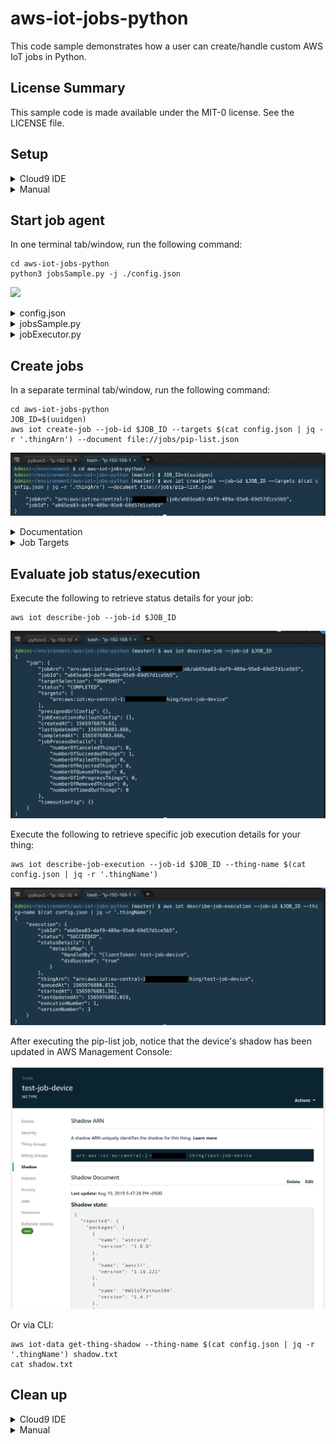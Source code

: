 # aws-iot-jobs-python

This code sample demonstrates how a user can create/handle custom AWS IoT jobs in Python.

## License Summary

This sample code is made available under the MIT-0 license. See the LICENSE file.

## Setup

<details>
  <summary>Cloud9 IDE</summary>
  
  ### Choose a region for deployment
  
| Region  | Template |
| ------------- | ------------- |
| **ap-northeast-1** (Tokyo)  | [![Launch Stack](https://cdn.rawgit.com/buildkite/cloudformation-launch-stack-button-svg/master/launch-stack.svg)](https://console.aws.amazon.com/cloudformation/home#/stacks/new?stackName=aws-iot-jobs-python&templateURL=https://jonslo-aws-samples-ap-northeast-1.s3.amazonaws.com/aws-iot-jobs-python/aws-iot-jobs-python.yaml)  |
| **ap-southeast-1** (Singapore)  | [![Launch Stack](https://cdn.rawgit.com/buildkite/cloudformation-launch-stack-button-svg/master/launch-stack.svg)](https://console.aws.amazon.com/cloudformation/home#/stacks/new?stackName=aws-iot-jobs-python&templateURL=https://jonslo-aws-samples-ap-southeast-1.s3.amazonaws.com/aws-iot-jobs-python/aws-iot-jobs-python.yaml)  |
| **eu-central-1** (Frankfurt)  | [![Launch Stack](https://cdn.rawgit.com/buildkite/cloudformation-launch-stack-button-svg/master/launch-stack.svg)](https://console.aws.amazon.com/cloudformation/home#/stacks/new?stackName=aws-iot-jobs-python&templateURL=https://jonslo-aws-samples-eu-central-1.s3.amazonaws.com/aws-iot-jobs-python/aws-iot-jobs-python.yaml)  |
| **eu-west-1** (Ireland)  | [![Launch Stack](https://cdn.rawgit.com/buildkite/cloudformation-launch-stack-button-svg/master/launch-stack.svg)](https://console.aws.amazon.com/cloudformation/home#/stacks/new?stackName=aws-iot-jobs-python&templateURL=https://jonslo-aws-samples-eu-west-1.s3.amazonaws.com/aws-iot-jobs-python/aws-iot-jobs-python.yaml)  |
| **us-east-1** (N Virginia)  | [![Launch Stack](https://cdn.rawgit.com/buildkite/cloudformation-launch-stack-button-svg/master/launch-stack.svg)](https://console.aws.amazon.com/cloudformation/home#/stacks/new?stackName=aws-iot-jobs-python&templateURL=https://jonslo-aws-samples-us-east-1.s3.amazonaws.com/aws-iot-jobs-python/aws-iot-jobs-python.yaml)  |
| **us-east-2** (Ohio) | [![Launch Stack](https://cdn.rawgit.com/buildkite/cloudformation-launch-stack-button-svg/master/launch-stack.svg)](https://console.aws.amazon.com/cloudformation/home#/stacks/new?stackName=aws-iot-jobs-python&templateURL=https://jonslo-aws-samples-us-east-2.s3.amazonaws.com/aws-iot-jobs-python/aws-iot-jobs-python.yaml)  |
| **us-west-2** (Oregon)  | [![Launch Stack](https://cdn.rawgit.com/buildkite/cloudformation-launch-stack-button-svg/master/launch-stack.svg)](https://console.aws.amazon.com/cloudformation/home#/stacks/new?stackName=aws-iot-jobs-python&templateURL=https://jonslo-aws-samples-us-west-2.s3.amazonaws.com/aws-iot-jobs-python/aws-iot-jobs-python.yaml)  |

### Configure and launch stack

![](https://media.giphy.com/media/WSr73iUNou0yx5ZdXU/giphy.gif)

### Launch Cloud9 IDE

Click the Cloud9 IDE link:
![Stack Output](docs/img/stackOutput.png)

</details>

<details>
  <summary>Manual</summary>

  ### Compatible regions ###
  See the [AWS Region Table](https://aws.amazon.com/about-aws/global-infrastructure/regional-product-services/) for the current list of regions for AWS IoT Core and AWS IoT Device Management.

  ### Required tools ###
  * Linux/macOS (this solution has not been tested on Windows)
  * Python 3.6 or newer
  * [awscli](https://aws.amazon.com/cli/)
  * [jq](https://stedolan.github.io/jq/)
  
  ### Setup thing, certificate, and policy ###


  **NOTE: Make sure you execute this from the aws-iot-jobs-python directory.**

  ```
  export REGION=<enter your region>
  export S3_BUCKET=<enter your bucket name>
  ./bin/create.sh
  ```

</details>

## Start job agent

In one terminal tab/window, run the following command:
```
cd aws-iot-jobs-python
python3 jobsSample.py -j ./config.json
```

![](https://media.giphy.com/media/MAisXSUrEGunu4ikBd/giphy.gif)

<details>
  <summary>config.json</summary>

```
{
    "thingName": "<THING-NAME>",
    "thingArn": "<THING-ARN>",
    "region": "<REGION>",
    "deviceCertificatePath": "",
    "privateKeyPath": "",
    "rootCaPath": "",
    "endpoint": "<ENDPOINT>",
    "credentialsEndpoint": "<CREDENTIAL-ENDPOINT-PREFIX>",
    "roleAlias": "<ROLE-ALIAS>",
    "useWebsocket": "false",
    "port": 8883,
    "s3Bucket": "<BUCKET-NAME>
}
```

| Key  | Description |
| ------------- | ------------- |
| thingName | provides identifier for thing; used as MQTT client ID |
| thingArn | Amazon Resource Name for thing |
| region | AWS region thing resides in |
| deviceCertificatePath | Path of device X.509 certificate |
| privateKeyPath | Path of device private key |
| rootCaPath | Path of Amazon CA certificate |
| endpoint | MQTT broker endpoint (in AWS IoT Core) |
| credentialsEndpoint | credentials endpoint (in AWS IoT Core) used to retrieve temporary credentials |
| roleAlias | used to retrieve temporary credentials with credentials endpoint |
| useWebsocket | determines if WS should be used |
| port | MQTT port |
| s3Bucket | used for uploading files |

</details>

<details>
  <summary>jobsSample.py</summary>

### About
Based on [jobsSample.py](https://github.com/aws/aws-iot-device-sdk-python/blob/master/samples/jobs/jobsSample.py) from [aws-iot-device-sdk-python](https://github.com/aws/aws-iot-device-sdk-python).  Modified to include jobExecutor, which handles the execution of specific job documents.

</details>

<details>
  <summary>jobExecutor.py</summary>

### About
Module referenced by [jobsSample.py](jobsSample.py) to handle specific job documents.  Can be modified to handle your custom jobs!

</details>

## Create jobs

In a separate terminal tab/window, run the following command:
```
cd aws-iot-jobs-python
JOB_ID=$(uuidgen)
aws iot create-job --job-id $JOB_ID --targets $(cat config.json | jq -r '.thingArn') --document file://jobs/pip-list.json
```

![](docs/img/createJob.png)

<details>
  <summary>Documentation</summary>

### Example job definitions
You can use the [JSON job documents](jobs/) to schedule a new job execution. You can find more info on each job type here:

#### Basic
* [download-files.json](docs/download-files.md)
* [install-packages.json](docs/install-packages.md)
* [pip-install.json](docs/pip-install.md)
* [pip-list.json](docs/pip-list.md)
* [pip-uninstall.json](docs/pip-uninstall.md)
* [rollback-files.json](docs/rollback-files.md)
* [run-commands.json](docs/run-commands.md)
* [uninstall-packages.json](docs/uninstall-packages.md)
#### Advanced
* [container-logs.json](docs/container-logs.md)
* [list-containers.json](docs/list-containers.md)
* [reboot.json](docs/reboot.md)
* [start-containers.json](docs/start-containers.md)
* [stop-containers.json](docs/stop-containers.md)
* [upload-files.json](docs/upload-files.md)
  
</details>

<details>
  <summary>Job Targets</summary>

### Summary
For the --targets parameter, you can use:
* An IoT Thing Arn
* An IoT Things Group Arn
* A local JSON file [targeting IoT Thing(s)](etc/target-thing.json), [targeting Things Group Arn(s)](etc/target-group.json), or targeting a combination of both!

#### Targeting a IoT Thing/Things Group Arn inline
```
aws iot create-job --targets {THING_OR_THINGS_GROUP_ARN} --document file://jobs/{JSON_JOB_DOCUMENT} --job-id $(uuidgen)
```

#### Targeting with a JSON file
```
aws iot create-job --targets file://etc/target-thing.json --document file://jobs/{JSON_JOB_DOCUMENT} --job-id $(uuidgen)
```

</details>

## Evaluate job status/execution

Execute the following to retrieve status details for your job:
```
aws iot describe-job --job-id $JOB_ID
```

![](docs/img/describeJob.png)

Execute the following to retrieve specific job execution details for your thing:
```
aws iot describe-job-execution --job-id $JOB_ID --thing-name $(cat config.json | jq -r '.thingName')
```

![](docs/img/describeJobExecution.png)

After executing the pip-list job, notice that the device's shadow has been updated in AWS Management Console:

![](docs/img/shadow.png)

Or via CLI:

```
aws iot-data get-thing-shadow --thing-name $(cat config.json | jq -r '.thingName') shadow.txt
cat shadow.txt
```

## Clean up

<details>
  <summary>Cloud9 IDE</summary>

Go to CloudFormation, and delete the 'aws-iot-jobs-python' stack.

![](docs/img/cleanUp.png)

</details>

<details>
  <summary>Manual</summary>

**NOTE: Make sure you execute this from the aws-iot-jobs-python directory. This script depends on values in config.json, which are populated from the create.sh script.**

```
export REGION=<enter your region>
./bin/delete.sh
```

</details>